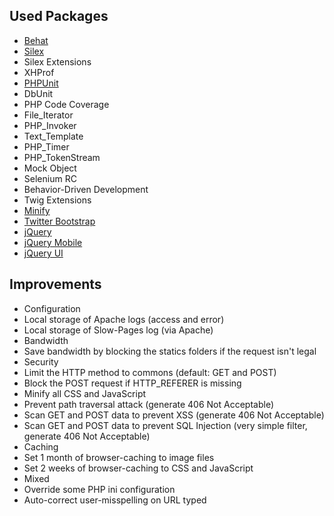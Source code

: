 ## Used Packages
* [Behat](http://behat.org/)
* [Silex](http://silex.sensiolabs.org/)
 * Silex Extensions
* XHProf
* [PHPUnit](http://http://www.phpunit.de)
 * DbUnit
 * PHP Code Coverage
 * File_Iterator
 * PHP_Invoker
 * Text_Template
 * PHP_Timer
 * PHP_TokenStream
 * Mock Object
 * Selenium RC
 * Behavior-Driven Development
* Twig Extensions
* [Minify](http://code.google.com/p/minify)
* [Twitter Bootstrap](http://twitter.github.com/bootstrap)
* [jQuery](http://jquery.com)
* [jQuery Mobile](http://jquerymobile.com)
* [jQuery UI](http://jqueryui.com)

## Improvements
* Configuration
 * Local storage of Apache logs (access and error)
 * Local storage of Slow-Pages log (via Apache)
* Bandwidth
 * Save bandwidth by blocking the statics folders if the request isn't legal
* Security
 * Limit the HTTP method to commons (default: GET and POST)
 * Block the POST request if HTTP_REFERER is missing
 * Minify all CSS and JavaScript
 * Prevent path traversal attack (generate 406 Not Acceptable)
 * Scan GET and POST data to prevent XSS (generate 406 Not Acceptable)
 * Scan GET and POST data to prevent SQL Injection (very simple filter, generate 406 Not Acceptable)
* Caching
 * Set 1 month of browser-caching to image files
 * Set 2 weeks of browser-caching to CSS and JavaScript
* Mixed
 * Override some PHP ini configuration
 * Auto-correct user-misspelling on URL typed
